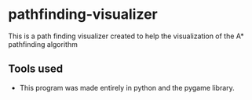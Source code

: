 # pathfinding-visualizer
This is a path finding visualizer created to help the visualization of the A* pathfinding algorithm

## Tools used
- This program was made entirely in python and the pygame library.
